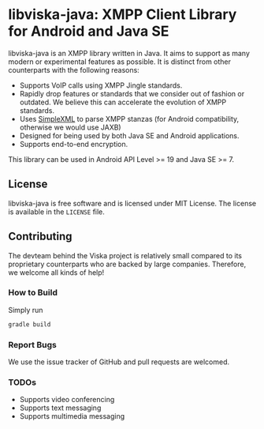 libviska-java: XMPP Client Library for Android and Java SE
==========================================================

libviska-java is an XMPP library written in Java. It aims to support as many
modern or experimental features as possible. It is distinct from other
counterparts with the following reasons:

  * Supports VoIP calls using XMPP Jingle standards.
  * Rapidly drop features or standards that we consider out of fashion or
    outdated. We believe this can accelerate the evolution of XMPP standards.
  * Uses [SimpleXML](http://simple.sourceforge.net) to parse XMPP stanzas (for
    Android compatibility, otherwise we would use JAXB)
  * Designed for being used by both Java SE and Android applications.
  * Supports end-to-end encryption.

This library can be used in Android API Level >= 19 and Java SE >= 7.

License
-------

libviska-java is free software and is licensed under MIT License. The license is
available in the `LICENSE` file.

Contributing
------------

The devteam behind the Viska project is relatively small compared to its
proprietary counterparts who are backed by large companies. Therefore, we
welcome all kinds of help!

### How to Build

Simply run

```bash
gradle build
```

### Report Bugs

We use the issue tracker of GitHub and pull requests are welcomed.

### TODOs

* Supports video conferencing
* Supports text messaging
* Supports multimedia messaging